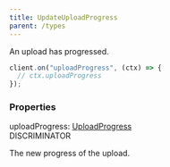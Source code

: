 ```yaml
---
title: UpdateUploadProgress
parent: /types
---
```


An upload has progressed.

```ts
client.on("uploadProgress", (ctx) => {
  // ctx.uploadProgress
});
```

### Properties

<div class="flex flex-col gap-3"><div><div class="flex gap-2"><div class="font-mono p" id="p_uploadProgress" data-anchor><span class="font-bold">uploadProgress</span><span class="opacity-50">:</span> <a href="/gh/types/uploadprogress"  >UploadProgress</a></div><div class="flex items-center"><div class="bg-dbt px-1.5 rounded-md select-none text-fgt text-[10px]">DISCRIMINATOR</div></div></div><div class="pl-3"><div class="no-margin">

The new progress of the upload.

</div></div></div></div>

